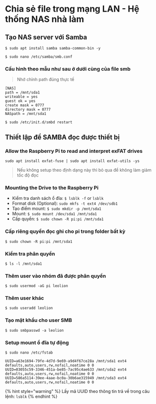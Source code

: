 # Chia sẻ file trong mạng LAN - Hệ thống NAS nhà làm

## Tạo NAS server với Samba

`$ sudo apt install samba samba-common-bin -y`

`$ sudo nano /etc/samba/smb.conf`

### Cấu hình theo mẫu như sau ở dưới cùng của file smb

> Nhớ chỉnh path đúng thực tế

```
[NAS]
path = /mnt/sda1
writeable = yes
guest ok = yes
create mask = 0777
directory mask = 0777
NASpath = /mnt/sda1
```

`$ sudo /etc/init.d/smbd restart`

## Thiết lập để SAMBA đọc được thiết bị

### Allow the Raspberry Pi to read and interpret exFAT drives

`sudo apt install exfat-fuse | sudo apt install exfat-utils -ys`

> Nếu không setup theo định dạng này thì bỏ qua để không làm giảm tốc độ đọc

### Mounting the Drive to the Raspberry Pi

* Kiểm tra danh sách ổ đĩa: `$ lsblk -f` or `lsblk`
* Format disk (Optional): `sudo mkfs -t ext4 /dev/sdb1`
* Tạo điểm mount: `$ sudo mkdir -p /mnt/sda1`
* Mount: `$ sudo mount /dev/sda1 /mnt/sda1`
* Cấp quyền: `$ sudo chown -R pi:pi /mnt/sda1`

### Cấp riêng quyền đọc ghi cho pi trong folder bất kỳ

`$ sudo chown -R pi:pi /mnt/sda1`

### Kiểm tra phân quyền

`$ ls -l /mnt/sda1`

### Thêm user vào nhóm đã được phân quyền

`$ sudo usermod -aG pi leolion`

### Thêm user khác

`$ sudo useradd leolion`

### Tạo mật khẩu cho user SMB

`$ sudo smbpasswd -a leolion`

### Setup mount ổ đĩa tự động

`$ sudo nano /etc/fstab`

```
UUID=a63e1694-79fe-4d7d-9e69-a9d4f67ce28a /mnt/sda1 ext4 defaults,auto,users,rw,nofail,noatime 0 0
UUID=03055c59-3346-451a-be85-7ac95c4ae633 /mnt/sda2 ext4 defaults,auto,users,rw,nofail,noatime 0 0
UUID=586a5114-39ee-4aae-bc0a-30b6ae315949 /mnt/sda3 ext4 defaults,auto,users,rw,nofail,noatime 0 0
```

{% hint style="warning" %}
Lấy mã UUID theo thông tin trả về trong câu lệnh: `lsblk`
{% endhint %}
